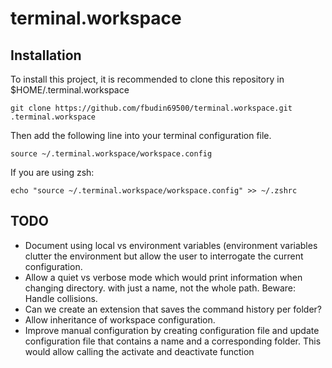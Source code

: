 # terminal.workspace

## Installation

To install this project, it is recommended to clone this repository
in $HOME/.terminal.workspace
```
git clone https://github.com/fbudin69500/terminal.workspace.git .terminal.workspace
```
Then add the following line into your terminal configuration file.
```
source ~/.terminal.workspace/workspace.config
```
If you are using zsh:
```
echo "source ~/.terminal.workspace/workspace.config" >> ~/.zshrc
```
## TODO

* Document using local vs environment variables (environment variables clutter the
environment but allow the user to interrogate the current configuration.
* Allow a quiet vs verbose mode which would print information when changing directory.
with just a name, not the whole path. Beware: Handle collisions.
* Can we create an extension that saves the command history per folder?
* Allow inheritance of workspace configuration.
* Improve manual configuration by creating configuration file and update configuration file that contains a name
and a corresponding folder. This would allow calling the activate and deactivate function
